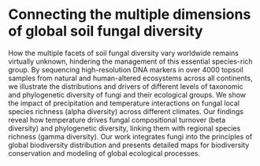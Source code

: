 # Connecting the multiple dimensions of global soil fungal diversity

How the multiple facets of soil fungal diversity vary worldwide remains virtually unknown, 
hindering the management of this essential species-rich group. 
By sequencing high-resolution DNA markers in over 4000 topsoil samples 
from natural and human-altered ecosystems across all continents, 
we illustrate the distributions and drivers of different levels of 
taxonomic and phylogenetic diversity of fungi and their ecological groups. 
We show the impact of precipitation and temperature interactions on fungal 
local species richness (alpha diversity) across different climates. 
Our findings reveal how temperature drives fungal compositional turnover (beta diversity) 
and phylogenetic diversity, linking them with regional species richness (gamma diversity). 
Our work integrates fungi into the principles of global biodiversity distribution 
and presents detailed maps for biodiversity conservation and modeling of global ecological processes.  
